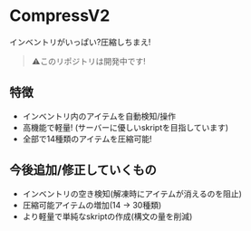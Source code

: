 # CompressV2
インベントリがいっぱい?圧縮しちまえ!

> ⚠このリポジトリは開発中です!

## 特徴

* インベントリ内のアイテムを自動検知/操作
* 高機能で軽量! (サーバーに優しいskriptを目指しています)
* 全部で14種類のアイテムを圧縮可能!

## 今後追加/修正していくもの
* インベントリの空き検知(解凍時にアイテムが消えるのを阻止)
* 圧縮可能アイテムの増加(14 -> 30種類)
* より軽量で単純なskriptの作成(構文の量を削減)
